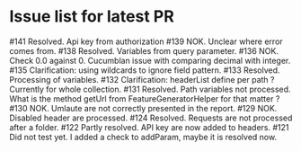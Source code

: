 # Issue list for latest PR
#141 Resolved. Api key from authorization
#139 NOK. Unclear where error comes from.
#138 Resolved. Variables from query parameter.
#136 NOK. Check 0.0 against 0. Cucumblan issue with comparing decimal with integer.
#135 Clarification: using wildcards to ignore field pattern.
#133 Resolved. Processing of variables.
#132 Clarification: headerList define per path ? Currently for whole collection.
#131 Resolved. Path variables not processed. What is the method getUrl from FeatureGeneratorHelper for that matter ?
#130 NOK. Umlaute are not correctly presented in the report.
#129 NOK. Disabled header are processed.
#124 Resolved. Requests are not processed after a folder.
#122 Partly resolved. API key are now added to headers.
#121 Did not test yet. I added a check to addParam, maybe it is resolved now.
